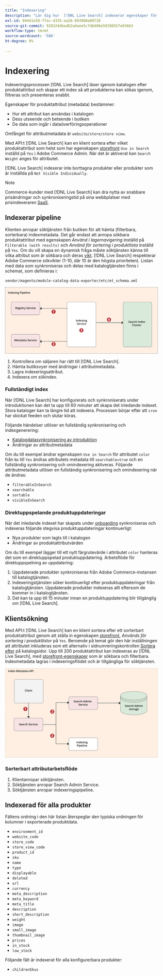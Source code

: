 ```yaml
---
title: "Indexering"
description: "Lär dig hur  [!DNL Live Search] indexerar egenskaper för produktattribut."
exl-id: 04441e58-ffac-4335-aa26-893988a89720
source-git-commit: 920324dbad62adaee5c7db688e59398557e03663
workflow-type: tm+mt
source-wordcount: '586'
ht-degree: 0%

---
```


# Indexering

Indexeringsprocessen [!DNL Live Search] läser igenom katalogen efter produktattribut och skapar ett index så att produkterna kan sökas igenom, filtreras och presenteras snabbt.

Egenskaper för produktattribut (metadata) bestämmer:

* Hur ett attribut kan användas i katalogen
* Dess utseende och beteende i butiken
* De data som ingår i dataöverföringsoperationer

Omfånget för attributmetadata är `website/store/store view`.

Med API:t [!DNL Live Search] kan en klient sortera efter vilket produktattribut som helst som har egenskapen [ storefront](https://experienceleague.adobe.com/docs/commerce-admin/catalog/product-attributes/product-attributes.html) `Use in Search` inställd på `Yes` i Adobe Commerce Admin. När det är aktiverat kan `Search Weight` anges för attributet.

[!DNL Live Search] indexerar inte borttagna produkter eller produkter som är inställda på `Not Visible Individually`.

>[!NOTE]
>
> Commerce-kunder med [!DNL Live Search] kan dra nytta av snabbare prisändringar och synkroniseringstid på sina webbplatser med prisindexeraren [SaaS](../price-index/price-indexing.md).

## Indexerar pipeline

Klienten anropar söktjänsten från butiken för att hämta (filterbara, sorterbara) indexmetadata. Det går endast att anropa sökbara produktattribut med egenskapen *Använd i lagernavigering* inställd på `Filterable (with results)` och *Använd för sortering i produktlista* inställd på `Yes`.
Om du vill skapa en dynamisk fråga måste söktjänsten känna till vilka attribut som är sökbara och deras [vikt](https://experienceleague.adobe.com/docs/commerce-admin/catalog/catalog/search/search-results.html#weighted-search). [!DNL Live Search] respekterar Adobe Commerce sökvikter (1-10, där 10 är den högsta prioriteten). Listan med data som synkroniseras och delas med katalogtjänsten finns i schemat, som definieras i:

`vendor/magento/module-catalog-data-exporter/etc/et_schema.xml`

![[!DNL Live Search] indexerar klientens sökdiagram ](assets/indexing-pipeline.svg)

1. Kontrollera om säljaren har rätt till [!DNL Live Search].
1. Hämta butiksvyer med ändringar i attributmetadata.
1. Lagra indexeringsattribut.
1. Indexera om sökindex.

### Fullständigt index

När [!DNL Live Search] har konfigurerats och synkroniserats under introduktionen kan det ta upp till 60 minuter att skapa det inledande indexet. Stora kataloger kan ta längre tid att indexera. Processen börjar efter att `cron` har skickat feeden och slutar köras.

Följande händelser utlöser en fullständig synkronisering och indexgenerering:

* [Katalogdatasynkronisering av introduktion](install.md#synchronize-catalog-data)
* Ändringar av attributmetadata

Om du till exempel ändrar egenskapen `Use in Search` för attributet `color` från `No` till `Yes` ändras attributets metadata till `searchable=true` och en fullständig synkronisering och omindexering aktiveras. Följande attributmetadata utlöser en fullständig synkronisering och omindexering när de ändras:

* `filterableInSearch`
* `searchable`
* `sortable`
* `visibleInSearch`

### Direktuppspelande produktuppdateringar

När det inledande indexet har skapats under [onboarding](install.md#synchronize-catalog-data) synkroniseras och indexeras följande stegvisa produktuppdateringar kontinuerligt:

* Nya produkter som lagts till i katalogen
* Ändringar av produktattributvärden

Om du till exempel lägger till ett nytt färgrutevärde i attributet `color` hanteras det som en direktuppspelad produktuppdatering.
Arbetsflöde för direktuppspelning av uppdatering:

1. Uppdaterade produkter synkroniseras från Adobe Commerce-instansen till katalogtjänsten.
1. Indexeringstjänsten söker kontinuerligt efter produktuppdateringar från katalogtjänsten. Uppdaterade produkter indexeras allt eftersom de kommer in i katalogtjänsten.
1. Det kan ta upp till 15 minuter innan en produktuppdatering blir tillgänglig om [!DNL Live Search].

## Klientsökning

Med API:t [!DNL Live Search] kan en klient sortera efter ett sorterbart produktattribut genom att ställa in egenskapen [storefront](https://experienceleague.adobe.com/docs/commerce-admin/catalog/product-attributes/product-attributes.html), *Används för sortering i produktlistor* på `Yes`. Beroende på temat gör den här inställningen att attributet inkluderas som ett alternativ i sidnumreringskontrollen [Sortera efter](https://experienceleague.adobe.com/docs/commerce-admin/catalog/catalog/navigation/navigation.html) på katalogsidor. Upp till 200 produktattribut kan indexeras av [!DNL Live Search], med [storefront-egenskaper](https://experienceleague.adobe.com/docs/commerce-admin/catalog/product-attributes/product-attributes.html) som är sökbara och filterbara.
Indexmetadata lagras i indexeringsflödet och är tillgängliga för söktjänsten.

![[!DNL Live Search] API-diagram för indexmetadata ](assets/index-metadata-api.svg)

### Sorterbart attributarbetsflöde

1. Klientanropar söktjänsten.
1. Söktjänsten anropar Search Admin Service.
1. Söktjänsten anropar indexeringspipeline.

## Indexerad för alla produkter

Fältens ordning i den här listan återspeglar den typiska ordningen för kolumner i exporterade produktdata.

* `environment_id`
* `website_code`
* `store_code`
* `store_view_code`
* `product_id`
* `sku`
* `name`
* `type`
* `displayable`
* `deleted`
* `url`
* `currency`
* `meta_description`
* `meta_keyword`
* `meta_title`
* `description`
* `short_description`
* `weight`
* `image`
* `small_image`
* `thumbnail_image`
* `prices`
* `in_stock`
* `low_stock`

Följande fält är indexerat för alla konfigurerbara produkter:

* `childrenSkus`
